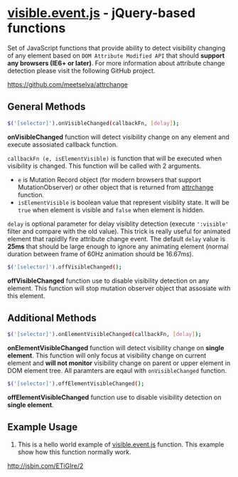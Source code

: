 [visible.event.js](https://github.com/Soul-Master/visible.event.js) - jQuery-based functions
==================================================

Set of JavaScript functions that provide ability to detect visibility changing of any element based on `DOM Attribute Modified API` that should **support any browsers (IE6+ or later)**.
For more information about attribute change detection please visit the following GitHub project.

https://github.com/meetselva/attrchange

General Methods
--------------------------------------

```bash
$('[selector]').onVisibleChanged(callbackFn, [delay]);
```
**onVisibleChanged** function will detect visibility change on any element and execute assosiated callback function.

`callbackFn (e, isElementVisible)` is function that will be executed when visibility is changed. This function will be called with 2 arguments. 

- `e` is Mutation Record object (for modern browsers that support MutationObserver) or other object that is returned from [attrchange](https://github.com/meetselva/attrchange) function.
- `isElementVisible` is boolean value that represent visiblity state. It will be `true` when element is visible and `false` when element is hidden.

`delay` is optional parameter for delay visiblity detection (execute `':visible'` filter and compare with the old value). This trick is really useful for animated element that rapidlly fire attribute change event. The default `delay` value is **25ms** that should be large enough to ignore any animating element (normal duration between frame of 60Hz animation should be 16.67ms).

```bash
$('[selector]').offVisibleChanged();
```
**offVisibleChanged** function use to disable visibility detection on any element. This function will stop mutation observer object that assosiate with this element.

Additional Methods
-------------------------------------

```bash
$('[selector]').onElementVisibleChanged(callbackFn, [delay]);
```
**onElementVisibleChanged** function will detect visibility change on **single element**. This function will only focus at visibility change on current element and **will not monitor** visibility change on parent or upper element in DOM element tree. All paramters are eqaul with `onVisibleChanged` function.

```bash
$('[selector]').offElementVisibleChanged();
```
**offElementVisibleChanged** function use to disable visibility detection on **single element**.

Example Usage
--------------------------------------

1. This is a hello world example of [visible.event.js](https://github.com/Soul-Master/visible.event.js) function. This example show how this function normally work.

http://jsbin.com/ETiGIre/2
